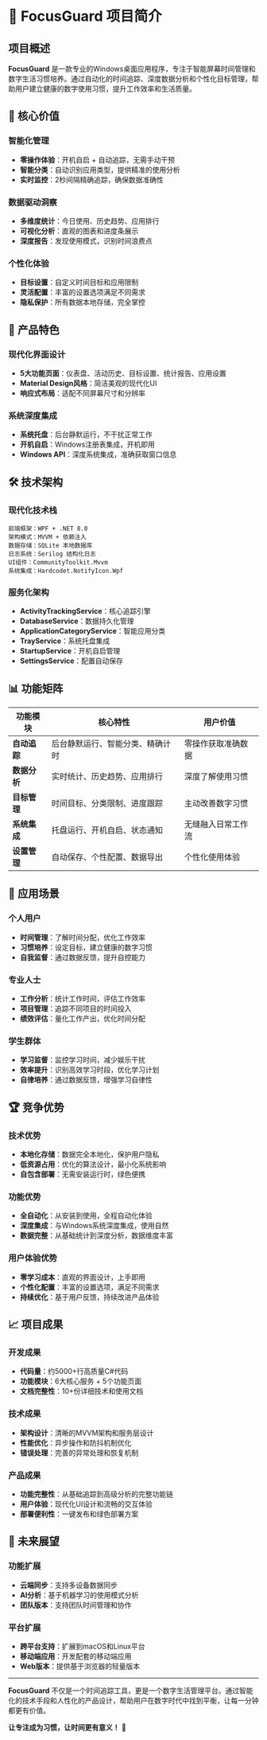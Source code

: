 # 🎯 FocusGuard 项目简介

## 项目概述

**FocusGuard** 是一款专业的Windows桌面应用程序，专注于智能屏幕时间管理和数字生活习惯培养。通过自动化的时间追踪、深度数据分析和个性化目标管理，帮助用户建立健康的数字使用习惯，提升工作效率和生活质量。

## 🚀 核心价值

### 智能化管理
- **零操作体验**：开机自启 + 自动追踪，无需手动干预
- **智能分类**：自动识别应用类型，提供精准的使用分析
- **实时监控**：2秒间隔精确追踪，确保数据准确性

### 数据驱动洞察
- **多维度统计**：今日使用、历史趋势、应用排行
- **可视化分析**：直观的图表和进度条展示
- **深度报告**：发现使用模式，识别时间浪费点

### 个性化体验
- **目标设置**：自定义时间目标和应用限制
- **灵活配置**：丰富的设置选项满足不同需求
- **隐私保护**：所有数据本地存储，完全掌控

## 🎨 产品特色

### 现代化界面设计
- **5大功能页面**：仪表盘、活动历史、目标设置、统计报告、应用设置
- **Material Design风格**：简洁美观的现代化UI
- **响应式布局**：适配不同屏幕尺寸和分辨率

### 系统深度集成
- **系统托盘**：后台静默运行，不干扰正常工作
- **开机自启**：Windows注册表集成，开机即用
- **Windows API**：深度系统集成，准确获取窗口信息

## 🛠️ 技术架构

### 现代化技术栈
```
前端框架：WPF + .NET 8.0
架构模式：MVVM + 依赖注入
数据存储：SQLite 本地数据库
日志系统：Serilog 结构化日志
UI组件：CommunityToolkit.Mvvm
系统集成：Hardcodet.NotifyIcon.Wpf
```

### 服务化架构
- **ActivityTrackingService**：核心追踪引擎
- **DatabaseService**：数据持久化管理
- **ApplicationCategoryService**：智能应用分类
- **TrayService**：系统托盘集成
- **StartupService**：开机自启管理
- **SettingsService**：配置自动保存

## 📊 功能矩阵

| 功能模块 | 核心特性 | 用户价值 |
|---------|---------|---------|
| **自动追踪** | 后台静默运行、智能分类、精确计时 | 零操作获取准确数据 |
| **数据分析** | 实时统计、历史趋势、应用排行 | 深度了解使用习惯 |
| **目标管理** | 时间目标、分类限制、进度跟踪 | 主动改善数字习惯 |
| **系统集成** | 托盘运行、开机自启、状态通知 | 无缝融入日常工作流 |
| **设置管理** | 自动保存、个性配置、数据导出 | 个性化使用体验 |

## 🎯 应用场景

### 个人用户
- **时间管理**：了解时间分配，优化工作效率
- **习惯培养**：设定目标，建立健康的数字习惯
- **自我监督**：通过数据反馈，提升自控能力

### 专业人士
- **工作分析**：统计工作时间，评估工作效率
- **项目管理**：追踪不同项目的时间投入
- **绩效评估**：量化工作产出，优化时间分配

### 学生群体
- **学习监督**：监控学习时间，减少娱乐干扰
- **效率提升**：识别高效学习时段，优化学习计划
- **自律培养**：通过数据反馈，增强学习自律性

## 🏆 竞争优势

### 技术优势
- **本地化存储**：数据完全本地化，保护用户隐私
- **低资源占用**：优化的算法设计，最小化系统影响
- **自包含部署**：无需安装运行时，绿色便携

### 功能优势
- **全自动化**：从安装到使用，全程自动化体验
- **深度集成**：与Windows系统深度集成，使用自然
- **数据完整**：从基础统计到深度分析，数据维度丰富

### 用户体验优势
- **零学习成本**：直观的界面设计，上手即用
- **个性化配置**：丰富的设置选项，满足不同需求
- **持续优化**：基于用户反馈，持续改进产品体验

## 📈 项目成果

### 开发成果
- **代码量**：约5000+行高质量C#代码
- **功能模块**：6大核心服务 + 5个功能页面
- **文档完整性**：10+份详细技术和使用文档

### 技术成果
- **架构设计**：清晰的MVVM架构和服务层设计
- **性能优化**：异步操作和防抖机制优化
- **错误处理**：完善的异常处理和恢复机制

### 产品成果
- **功能完整性**：从基础追踪到高级分析的完整功能链
- **用户体验**：现代化UI设计和流畅的交互体验
- **部署便利性**：一键发布和绿色部署方案

## 🚀 未来展望

### 功能扩展
- **云端同步**：支持多设备数据同步
- **AI分析**：基于机器学习的使用模式分析
- **团队版本**：支持团队时间管理和协作

### 平台扩展
- **跨平台支持**：扩展到macOS和Linux平台
- **移动端应用**：开发配套的移动端应用
- **Web版本**：提供基于浏览器的轻量版本

---

**FocusGuard** 不仅是一个时间追踪工具，更是一个数字生活管理平台。通过智能化的技术手段和人性化的产品设计，帮助用户在数字时代中找到平衡，让每一分钟都更有价值。

**让专注成为习惯，让时间更有意义！** 🎯